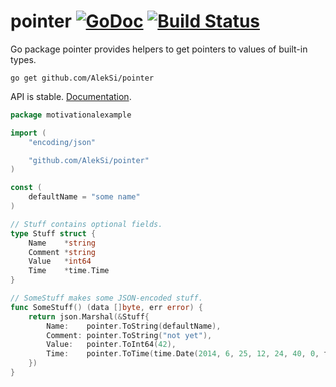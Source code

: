 # pointer [![GoDoc](https://godoc.org/github.com/AlekSi/pointer?status.svg)](https://godoc.org/github.com/AlekSi/pointer) [![Build Status](https://travis-ci.org/AlekSi/pointer.svg)](https://travis-ci.org/AlekSi/pointer)

Go package pointer provides helpers to get pointers to values of built-in types.

```
go get github.com/AlekSi/pointer
```

API is stable. [Documentation](http://godoc.org/github.com/AlekSi/pointer).


```go
package motivationalexample

import (
	"encoding/json"

	"github.com/AlekSi/pointer"
)

const (
	defaultName = "some name"
)

// Stuff contains optional fields.
type Stuff struct {
	Name    *string
	Comment *string
	Value   *int64
	Time    *time.Time
}

// SomeStuff makes some JSON-encoded stuff.
func SomeStuff() (data []byte, err error) {
	return json.Marshal(&Stuff{
		Name:    pointer.ToString(defaultName),                                   // can't say &defaultName
		Comment: pointer.ToString("not yet"),                                     // can't say &"not yet"
		Value:   pointer.ToInt64(42),                                             // can't say &42 or &int64(42)
		Time:    pointer.ToTime(time.Date(2014, 6, 25, 12, 24, 40, 0, time.UTC)), // can't say &time.Date(…)
	})
}
```
